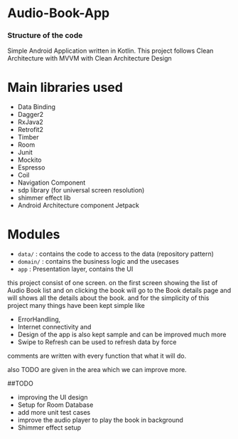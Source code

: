 # Audio-Book-App

### Structure of the code ###
Simple Android Application written in Kotlin.
This project follows Clean Architecture with MVVM with Clean Architecture Design


# Main libraries used

* Data Binding
* Dagger2
* RxJava2
* Retrofit2
* Timber
* Room
* Junit
* Mockito
* Espresso
* Coil
* Navigation Component
* sdp library (for universal screen resolution)
* shimmer effect lib
* Android Architecture component Jetpack


# Modules


* `data/` : contains the code to access to the data (repository pattern)
* `domain/` : contains the business logic and the usecases
* `app` : Presentation layer, contains the UI 

this project consist of one screen. on the first screen showing the list of Audio Book list and
on clicking the book will go to the Book details page and will shows all the details about the book.
and for the simplicity of this project many things have been kept simple
like 
* ErrorHandling, 
* Internet connectivity and 
* Design of the app is also kept sample and can be improved much more
* Swipe to Refresh can be used to refresh data by force


comments are written with every function that what it will do.

also TODO are given in the area which we can improve more.


##TODO
* improving the UI design
* Setup for Room Database
* add more unit test cases
* improve the audio player to play the book in background
* Shimmer effect setup




